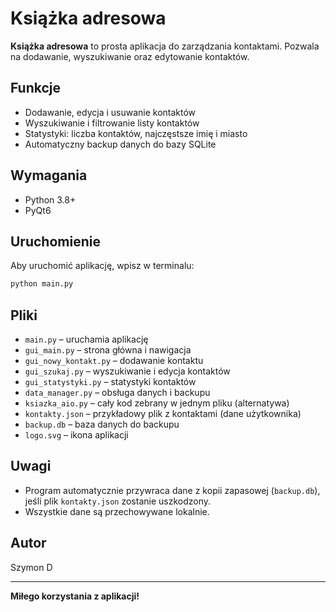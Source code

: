 # Książka adresowa

**Książka adresowa** to prosta aplikacja do zarządzania kontaktami. Pozwala na dodawanie, wyszukiwanie oraz edytowanie kontaktów.

## Funkcje

- Dodawanie, edycja i usuwanie kontaktów
- Wyszukiwanie i filtrowanie listy kontaktów
- Statystyki: liczba kontaktów, najczęstsze imię i miasto
- Automatyczny backup danych do bazy SQLite

## Wymagania

- Python 3.8+
- PyQt6

## Uruchomienie

Aby uruchomić aplikację, wpisz w terminalu:
```bash
python main.py
```

## Pliki

- `main.py` – uruchamia aplikację
- `gui_main.py` – strona główna i nawigacja
- `gui_nowy_kontakt.py` – dodawanie kontaktu
- `gui_szukaj.py` – wyszukiwanie i edycja kontaktów
- `gui_statystyki.py` – statystyki kontaktów
- `data_manager.py` – obsługa danych i backupu
- `ksiazka_aio.py` – cały kod zebrany w jednym pliku (alternatywa)
- `kontakty.json` – przykładowy plik z kontaktami (dane użytkownika)
- `backup.db` – baza danych do backupu
- `logo.svg` – ikona aplikacji

## Uwagi

- Program automatycznie przywraca dane z kopii zapasowej (`backup.db`), jeśli plik `kontakty.json` zostanie uszkodzony.
- Wszystkie dane są przechowywane lokalnie.

## Autor

Szymon D

---

**Miłego korzystania z aplikacji!**
